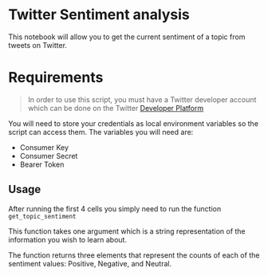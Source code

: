 # Twitter Sentiment analysis
This notebook will allow you to get the current sentiment of a topic from tweets on Twitter. 

# Requirements

> In order to use this script, you must have a Twitter developer account which can be done on the Twitter <a href="https://developer.twitter.com/en">Developer Platform</a>

You will need to store your credentials as local environment variables so the script can access them. The variables you will need are:

* Consumer Key
* Consumer Secret
* Bearer Token

## Usage

After running the first 4 cells you simply need to run the function `get_topic_sentiment`

This function takes one argument which is a string representation of the information you wish to learn about.

The function returns three elements that represent the counts of each of the sentiment values: Positive, Negative, and Neutral.
